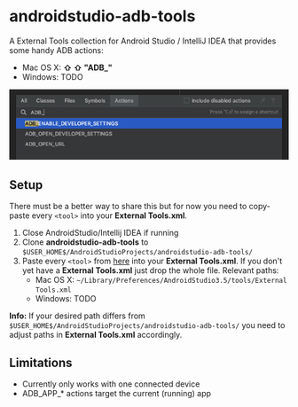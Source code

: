 # androidstudio-adb-tools

A External Tools collection for Android Studio / IntelliJ IDEA that provides some handy ADB actions:

- Mac OS X: **⇧ ⇧ "ADB_"**
- Windows: TODO

![Image of Yaktocat](https://github.com/nodes-android/androidstudio-adb-tools/blob/master/docs/readme_example.png)

## Setup

There must be a better way to share this but for now you need to copy-paste every `<tool>` into your **External Tools.xml**.

1. Close AndroidStudio/Intellij IDEA if running
2. Clone **androidstudio-adb-tools** to `$USER_HOME$/AndroidStudioProjects/androidstudio-adb-tools/`
3. Paste every `<tool>` from [here](https://github.com/nodes-android/androidstudio-adb-tools/blob/master/External%20Tools.xml) into your **External Tools.xml**. If you don't yet have a **External Tools.xml** just drop the whole file. Relevant paths:
    - Mac OS X: `~/Library/Preferences/AndroidStudio3.5/tools/External Tools.xml`
    - Windows: TODO

**Info:** If your desired path differs from `$USER_HOME$/AndroidStudioProjects/androidstudio-adb-tools/` you need to adjust paths in **External Tools.xml** accordingly.

## Limitations

- Currently only works with one connected device
- ADB_APP_* actions target the current (running) app

